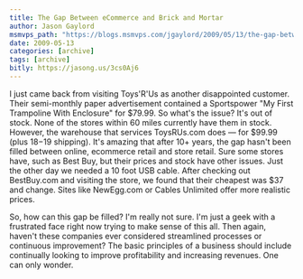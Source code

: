 ```yaml
---
title: The Gap Between eCommerce and Brick and Mortar
author: Jason Gaylord
msmvps_path: "https://blogs.msmvps.com/jgaylord/2009/05/13/the-gap-between-ecommerce-and-brick-and-mortar/"
date: 2009-05-13
categories: [archive]
tags: [archive]
bitly: https://jasong.us/3cs0Aj6
---
```


I just came back from visiting Toys'R'Us as another disappointed customer. Their semi-monthly paper advertisement contained a Sportspower "My First Trampoline With Enclosure" for $79.99. So what's the issue? It's out of stock. None of the stores within 60 miles currently have them in stock. However, the warehouse that services ToysRUs.com does — for $99.99 (plus $18-$19 shipping). It's amazing that after 10+ years, the gap hasn't been filled between online, ecommerce retail and store retail. Sure some stores have, such as Best Buy, but their prices and stock have other issues. Just the other day we needed a 10 foot USB cable. After checking out BestBuy.com and visiting the store, we found that their cheapest was $37 and change. Sites like NewEgg.com or Cables Unlimited offer more realistic prices.

So, how can this gap be filled? I'm really not sure. I'm just a geek with a frustrated face right now trying to make sense of this all. Then again, haven't these companies ever considered streamlined processes or continuous improvement? The basic principles of a business should include continually looking to improve profitability and increasing revenues. One can only wonder.